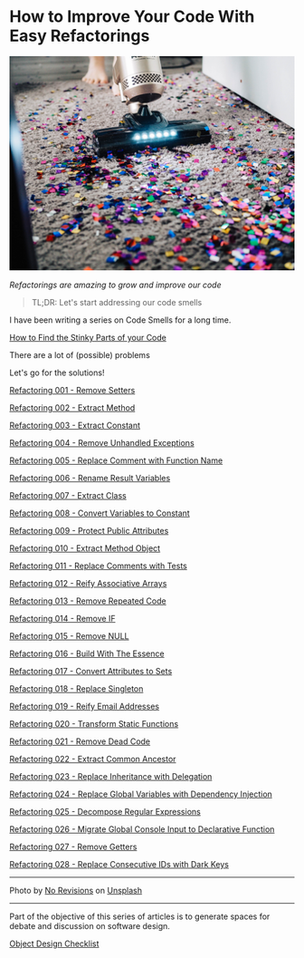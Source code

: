 # How to Improve Your Code With Easy Refactorings
            
![How to Improve Your Code With Easy Refactorings](How%20to%20Improve%20Your%20Code%20With%20Easy%20Refactorings.jpg)

*Refactorings are amazing to grow and improve our code*

> TL;DR: Let's start addressing our code smells

I have been writing a series on Code Smells for a long time.

[How to Find the Stinky Parts of your Code](https://github.com/mcsee/Software-Design-Articles/tree/main/Articles/Code%20Smells/How%20to%20Find%20the%20Stinky%20parts%20of%20your%20Code/readme.md)

There are a lot of (possible) problems

Let's go for the solutions!

[Refactoring 001 - Remove Setters](https://github.com/mcsee/Software-Design-Articles/tree/main/Articles/Refactorings/Refactoring%20001%20-%20Remove%20Setters/readme.md)

[Refactoring 002 - Extract Method](https://github.com/mcsee/Software-Design-Articles/tree/main/Articles/Refactorings/Refactoring%20002%20-%20Extract%20Method/readme.md)

[Refactoring 003 - Extract Constant](https://github.com/mcsee/Software-Design-Articles/tree/main/Articles/Refactorings/Refactoring%20003%20-%20Extract%20Constant/readme.md)

[Refactoring 004 - Remove Unhandled Exceptions](https://github.com/mcsee/Software-Design-Articles/tree/main/Articles/Refactorings/Refactoring%20004%20-%20Remove%20Unhandled%20Exceptions/readme.md)

[Refactoring 005 - Replace Comment with Function Name](https://github.com/mcsee/Software-Design-Articles/tree/main/Articles/Refactorings/Refactoring%20005%20-%20Replace%20Comment%20with%20Function%20Name/readme.md)

[Refactoring 006 - Rename Result Variables](https://github.com/mcsee/Software-Design-Articles/tree/main/Articles/Refactorings/Refactoring%20006%20-%20Rename%20Result%20Variables/readme.md)

[Refactoring 007 - Extract Class](https://github.com/mcsee/Software-Design-Articles/tree/main/Articles/Refactorings/Refactoring%20007%20-%20Extract%20Class/readme.md)

[Refactoring 008 - Convert Variables to Constant](https://github.com/mcsee/Software-Design-Articles/tree/main/Articles/Refactorings/Refactoring%20008%20-%20Convert%20Variables%20to%20Constant/readme.md)

[Refactoring 009 - Protect Public Attributes](https://github.com/mcsee/Software-Design-Articles/tree/main/Articles/Refactorings/Refactoring%20009%20-%20Protect%20Public%20Attributes/readme.md)

[Refactoring 010 - Extract Method Object](https://github.com/mcsee/Software-Design-Articles/tree/main/Articles/Refactorings/Refactoring%20010%20-%20Extract%20Method%20Object/readme.md)

[Refactoring 011 - Replace Comments with Tests](https://github.com/mcsee/Software-Design-Articles/tree/main/Articles/Refactorings/Refactoring%20011%20-%20Replace%20Comments%20with%20Tests/readme.md)

[Refactoring 012 - Reify Associative Arrays](https://github.com/mcsee/Software-Design-Articles/tree/main/Articles/Refactorings/Refactoring%20012%20-%20Reify%20Associative%20Arrays/readme.md)

[Refactoring 013 - Remove Repeated Code](https://github.com/mcsee/Software-Design-Articles/tree/main/Articles/Refactorings/Refactoring%20013%20-%20Remove%20Repeated%20Code/readme.md)

[Refactoring 014 - Remove IF](https://github.com/mcsee/Software-Design-Articles/tree/main/Articles/Refactorings/Refactoring%20014%20-%20Remove%20IF/readme.md)

[Refactoring 015 - Remove NULL](https://github.com/mcsee/Software-Design-Articles/tree/main/Articles/Refactorings/Refactoring%20015%20-%20Remove%20NULL/readme.md)

[Refactoring 016 - Build With The Essence](https://github.com/mcsee/Software-Design-Articles/tree/main/Articles/Refactorings/Refactoring%20016%20-%20Build%20With%20The%20Essence/readme.md)

[Refactoring 017 - Convert Attributes to Sets](https://github.com/mcsee/Software-Design-Articles/tree/main/Articles/Refactorings/Refactoring%20017%20-%20Convert%20Attributes%20to%20Sets/readme.md)

[Refactoring 018 - Replace Singleton](https://github.com/mcsee/Software-Design-Articles/tree/main/Articles/Refactorings/Refactoring%20018%20-%20Replace%20Singleton/readme.md)

[Refactoring 019 - Reify Email Addresses](https://github.com/mcsee/Software-Design-Articles/tree/main/Articles/Refactorings/Refactoring%20019%20-%20Reify%20Email%20Addresses/readme.md)

[Refactoring 020 - Transform Static Functions](https://github.com/mcsee/Software-Design-Articles/tree/main/Articles/Refactorings/Refactoring%20020%20-%20Transform%20Static%20Functions/readme.md)

[Refactoring 021 - Remove Dead Code](https://github.com/mcsee/Software-Design-Articles/tree/main/Articles/Refactorings/Refactoring%20021%20-%20Remove%20Dead%20Code/readme.md)

[Refactoring 022 - Extract Common Ancestor](https://github.com/mcsee/Software-Design-Articles/tree/main/Articles/Refactorings/Refactoring%20022%20-%20Extract%20Common%20Ancestor/readme.md)

[Refactoring 023 - Replace Inheritance with Delegation](https://github.com/mcsee/Software-Design-Articles/tree/main/Articles/Refactorings/Refactoring%20023%20-%20Replace%20Inheritance%20with%20Delegation/readme.md)

[Refactoring 024 - Replace Global Variables with Dependency Injection](https://github.com/mcsee/Software-Design-Articles/tree/main/Articles/Refactorings/Refactoring%20024%20-%20Replace%20Global%20Variables%20with%20Dependency%20Injection/readme.md)

[Refactoring 025 - Decompose Regular Expressions](https://github.com/mcsee/Software-Design-Articles/tree/main/Articles/Refactorings/Refactoring%20025%20-%20Decompose%20Regular%20Expressions/readme.md)

[Refactoring 026 - Migrate Global Console Input to Declarative Function](https://github.com/mcsee/Software-Design-Articles/tree/main/Articles/Refactorings/Refactoring%20026%20-%20Migrate%20Global%20Console%20Input%20to%20Declarative%20Function/readme.md)

[Refactoring 027 - Remove Getters](https://github.com/mcsee/Software-Design-Articles/tree/main/Articles/Refactorings/Refactoring%20027%20-%20Remove%20Getters/readme.md)

[Refactoring 028 - Replace Consecutive IDs with Dark Keys](https://github.com/mcsee/Software-Design-Articles/tree/main/Articles/Refactorings/Refactoring%20028%20-%20Replace%20Consecutive%20IDs%20with%20Dark%20Keys/readme.md)

* * *

Photo by [No Revisions](https://unsplash.com/ja/@norevisions) on [Unsplash](https://unsplash.com/es/s/fotos/cleaning)

* * *

Part of the objective of this series of articles is to generate spaces for debate and discussion on software design.

[Object Design Checklist](https://github.com/mcsee/Software-Design-Articles/tree/main/Articles/Theory/Object%20Design%20Checklist/readme.md)
  